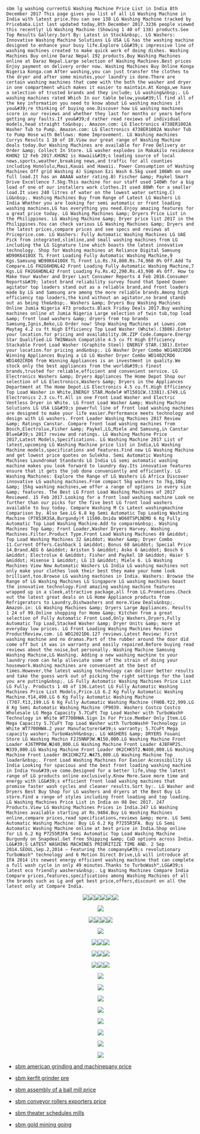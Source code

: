 
```
sbm lg washing currentLG Washing Machine Price List in India 8th December 2017 This page gives you list of all LG Washing Machine in India with latest price.You can see 138 LG Washing Machine tracked by Pricebaba.List last updated today,8th December 2017.3236 people viewed this recently! LG Washing Machine (Showing 1 40 of 138) products.See Top Results Gallery.Sort By: Latest in Stock&nbsp;. LG Washers: Innovative Washing Machine Solutions LG USA LG has the washing machine designed to enhance your busy life.Explore LG&#39;s impressive line of washing machines created to make quick work of doing dishes. Washing Machines Buy online Daraz Nepal 192 products.Buy Washing Machines online at Daraz Nepal.Large selection of Washing Machines.Best prices Enjoy payment on delivery order now. Washing Machines Buy Online Konga Nigeria Konga.com After washing,you can just transfer the clothes to the dryer and after some minutes,your laundry is done.There are certain washing machines that come with the both the washer and dryer in one compartment which makes it easier to maintain.At Konga,we have a selection of trusted brands and they include; LG washing&nbsp;. LG washing machines rated Which In our table below,you&#39;ll find all of the key information you need to know about LG washing machines if you&#39;re thinking of buying one.Discover how LG washing machines score in our reviews and whether they last for months or years before getting any faults.If you&#39;d rather read reviews of individual models,head straight to&nbsp;. Amazon.com: LG Electronics 4738ER1002A Washer Tub to Pump. Amazon.com: LG Electronics 4738ER1002A Washer Tub to Pump Hose with Bellows: Home Improvement. LG Washing machines Currys Results 1 10 of 10.View our great range of Washing Machine deals today.Our Washing Machines are available for Free Delivery or Order &amp; Collect In Store. LG washer explodes in Makakilo residence KHON2 12 Feb 2017.KHON2 is Hawaii&#39;s leading source of local news,sports,weather,breaking news,and traffic for all counties including Honolulu,Maui,Kauai and Hawaii. Power Consumption of Washing Machines Off grid Washing A) Simpson Ezi Wash 6.5kg used 106Wh on one full load.It has an AAAAA water rating.B) Fischer &amp; Paykel Smart Drive Excellence 7.5kg.This machine for our staff used 140Wh for a big load of one of our installers work clothes.It used 80Wh for a smaller load.It uses 240 litres of water on the lowest water setting.C) LG&nbsp;. Washing Machines Buy from Range of Latest LG Washers LG India Whether you are looking for semi automatic or front loading washing machines,LG has everything you need.Enjoy amazing features for a great price today. LG Washing Machines &amp; Dryers Price List in the Philippines. LG Washing Machine &amp; Dryer price list 2017 in the Philippines.You can check various LG Washing Machines &amp; Dryers and the latest prices,compare prices and see specs and reviews at Priceprice.com. LG Washers: Fully Automatic Washing Machines LG UAE Pick from integrated,slimline,and small washing machines from LG including the LG Signature line which boasts the latest innovative technology. Shop for Washing machines at Reliance Digital Samsung WD90K6410OX TL Front Loading Fully Automatic Washing Machine,9 Kgs.Samsung WD90K6410OX TL Front Lo.Rs.74,800.Rs.74,960 0% Off.Add To Compare.LG FH2G6HDNL42 Front Loading Fully Automatic Washing Machine,7 Kgs.LG FH2G6HDNL42 Front Loading Fu.Rs.42,290.Rs.43,990 4% Off. How to Make Your Washer and Dryer Last Consumer Reports 4 Feb 2016.Consumer Reports&#39; latest brand reliability survey found that Speed Queen agitator top loaders stand out as a reliable brand,and front loaders made by LG and Samsung are among the more reliable brands.Among high efficiency top loaders,the kind without an agitator,no brand stands out as being the&nbsp;. Washers &amp; Dryers Buy Washing Machines Online Jumia Nigeria 473 products.Black Friday Deals 2017.Buy washing machines online at Jumia Nigeria Large selection of twin tub,top load &amp; front load washers &amp; dryers from top brands Samsung,Ignis,Beko,LG Order now! Shop Washing Machines at Lowes.com Maytag 4.2 cu ft High Efficiency Top Load Washer (White).(3806).Enter your location.for pricing and availability.OK.ZIP Code.Compare.Energy Star Qualified.LG TWINWash Compatible 4.5 cu ft High Efficiency Stackable Front Load Washer (Graphite Steel) ENERGY STAR.(381).Enter your location.for pricing and&nbsp;. LG Washer Dryer Combo WD1402CRD6 Winning Appliances Buying a LG LG Washer Dryer Combo WD1402CRD6 WD1402CRD6 from Winning Appliances is an investment in quality.We stock only the best appliances from the world&#39;s finest brands,trusted for reliable,efficient and convenient service. LG Electronics Washers &amp; Dryers Appliances The Home Depot Shop our selection of LG Electronics,Washers &amp; Dryers in the Appliances Department at The Home Depot.LG Electronics 4.5 cu.ft.High Efficiency Top Load Washer in White,ENERGY STAR.Model# WT1501CW.(3381).$749.LG Electronics 2.3 cu.ft.All in one Front Load Washer and Electric Ventless Dryer in White. LG Front Load Washer &amp; Washing Machine Solutions LG USA LG&#39;s powerful line of front load washing machines are designed to make your life easier.Performance meets technology and design with LG washers. Front Loader Washing Machines 2017 Review &amp; Ratings Canstar. Compare front load washing machines from Bosch,Electrolux,Fisher &amp; Paykel,LG,Miele and Samsung,in Canstar Blue&#39;s 2017 review and ratings. LG Washing Machine Price 2017,Latest Models,Specifications. LG Washing Machine 2017 List of latest,upcoming LG Washing Machine price list in India,LG Washing Machine models,specifications and features.Find new LG Washing Machine and get lowest price quotes on Sulekha. Semi Automatic Washing Machines Laundromat Standards LG India LG semi automatic washing machine makes you look forward to laundry day.Its innovative features ensure that it gets the job done conveniently and efficiently. LG Washing Machines: Explore the Range of LG Washers LG Africa Discover innovative LG washing machines.From compact 5kg washers to 7kg,10kg &amp; 15kg washing machines,we offer a range of options in every size &amp; features. The Best LG Front Load Washing Machines of 2017 Reviewed. 15 Feb 2017.Looking for a front load washing machine Look no further than our picks for the five best LG front load washers available to buy today. Compare Washing M Cs Latest washingmachine Comparison by. Also See.LG 6.8 kg Semi Automatic Top Loading Washing Machine (P7853R3SA,Burgundy)₹ 11500.Onida WO60TSPLNEMO 6 Kg Fully Automatic Top Load Washing Machine.Add to compare&nbsp;. Washing Machines Top &amp; Front Loader,Washer Dryers Harvey. Washing Machines.Filter.Product Type.Front Load Washing Machines 49 &middot; Top Load Washing Machines 32 &middot; Washer &amp; Dryer Combo 11.Current Offers.Cashback 1 &middot; Bonus 68 &middot; Special Price 14.Brand.AEG 6 &middot; Ariston 5 &middot; Asko 6 &middot; Bosch 6 &middot; Electrolux 6 &middot; Fisher and Paykel 10 &middot; Haier 5 &middot; Hisense 1 &middot; LG 13 &middot; Miele 6. LG Washing Machines View New Automatic Washers LG India LG washing machines not only make your clothes look their best they make your home look brilliant,too.Browse LG washing machines in India. Washers: Browse the Range of LG Washing Machines LG Singapore LG washing machines boast the innovative technology.Find amazing washing machine features wrapped up in a sleek,attractive package,all from LG.Promotions.Check out the latest great deals on LG Home Appliance products from Refrigerators to Laundry,Dishwashers and more.View Deals&nbsp;. Amazon.in: LG Washing Machines &amp; Dryers Large Appliances. Results 1 24 of 99.Online shopping for Home &amp; Kitchen from a great selection of Fully Automatic Front Load,Only Washers,Dryers,Fully Automatic Top Load,Stacked Washer &amp; Dryer Units &amp; more at everyday low prices. LG Front Loading Washing Machines Reviews ProductReview.com. LG WD12021D6.127 reviews.Latest Review: First washing machine and no dramas.Part of the rubber around the door did come off but it was in warranty and easily repaired.Before buying read reviews about the noise,but personally. Washing Machine Samsung Washing Machine,LG Washing. Adding a new washing machine to your laundry room can help alleviate some of the strain of doing your housework.Washing machines are convenient at the best of times.However,the latest washing technology can deliver better results and take the guess work out of picking the right settings for the load you are putting&nbsp;. LG Fully Automatic Washing Machines Price List LG Fully. Products 1 48 of 136.Latest LG Fully Automatic Washing Machines Price List Models,Price.LG 6.2 Kg Fully Automatic Washing Machine.₹14,490.LG 6 Kg Fully Automatic Washing Machine (T707.₹13,199.LG 6 Kg Fully Automatic Washing Machine (FH0B.₹22,999.LG 8 Kg Semi Automatic Washing Machine (P9039. Washers Costco Costco Wholesale LG Mega Capacity 5.7CuFt Top Load Washer with TurboWash® Technology in White WT7700HWA.Sign In For Price.Member Only Item.LG Mega Capacity 5.7CuFt Top Load Washer with TurboWash® Technology in White WT7700HWA.2 year Manufacturer&#39;s warranty; 5.7CuFt Mega capacity washer; TurboWash®&nbsp;. LG WASHERS &amp; DRYERS Fouani Store LG Washing Machin F2J5NNP3W.₦150,000.LG Washing Machine Front Loader 4J6TMP0W.₦240,000.LG Washing Machine Front Loader 4J8FHP2S.₦339,000.LG Washing Machine Front Loader 0K2CHK5T2.₦400,000.LG Washing Machine Front Loader 0K1CHK2T2.₦475,000.LG Washing Machine Top loader&nbsp;. Front Load Washing Machines For Easier Accessibility LG India Looking for spacious and the best front loading washing machine in India You&#39;ve come.Designed for a better life,shop the latest range of LG products online exclusively.Know More.Save more time and energy with LG&#39;s efficient front load washing machines that promise faster wash cycles and cleaner results.Sort by:. LG Washer and Dryers Best Buy Shop for LG washers and dryers at the Best Buy LG store.Find a range of styles including front loading and top loading. LG Washing Machines Price List in India on 08 Dec 2017. 247 Products.View LG Washing Machines Prices in India.247 LG Washing Machines available starting at Rs.9484.Buy LG Washing Machines online,compare prices,read specifications,reviews &amp; more. LG Semi Automatic Washing Machine: Buy LG 6.2 Kg P7255R3FA. Buy LG Semi Automatic Washing Machine online at best price in India.Shop online for LG 6.2 Kg P7255R3FA Semi Automatic Top Load Washing Machine Burgundy on Snapdeal.Get Free Shipping &amp; CoD options across India. LG&#39;S LATEST WASHING MACHINES PRIORITIZE TIME AND. 2 Sep 2014.SEOUL,Sep.2,2014 — Featuring the company&#39;s revolutionary TurboWash™ technology and 6 Motion Direct Drive,LG will introduce at IFA 2014 its newest energy efficient washing machine that can complete a full wash cycle in only 49 minutes.Thanks to TurboWash™,LG&#39;s latest eco friendly washers&nbsp;. Lg Washing Machines Compare India Compare prices,features,specifications among Washing Machines of all the brands such as Lg and get best price,offers,discount on all the latest only at Compare India. 
```

<div align="center">
  
<a rel="nofollow" href="https://m.shibang-china.com?f=github&k=sbm+lg+washing+current"><img src="https://static.shibang-china.com/en/l.png"></a><img src="https://static.shibang-china.com/en/hw.png"><a rel="nofollow" href="https://m.shibang-china.com/product/?f=github&k=sbm+lg+washing+current"><img src="https://static.shibang-china.com/en/p.png"></a><a rel="nofollow" href="https://m.shibang-china.com/cases/?f=github&k=sbm+lg+washing+current"><img src="https://static.shibang-china.com/en/c.png"></a><a rel="nofollow" href="https://m.shibang-china.com/news/?f=github&k=sbm+lg+washing+current"><img src="https://static.shibang-china.com/en/n.png"></a><a rel="nofollow" href="https://m.shibang-china.com?f=github&k=sbm+lg+washing+current"><img src="https://static.shibang-china.com/en/m.png"></a>

<a rel="nofollow" href="https://m.shibang-china.com/product/?f=github&k=sbm+lg+washing+current"><img src="https://static.shibang-china.com/en/b.jpg"></a>
  
<a rel="nofollow" href="https://m.shibang-china.com/solution-aggregate.html?f=github&k=sbm+lg+washing+current"><img src="https://static.shibang-china.com/en/a.jpg"></a><a rel="nofollow" href="https://m.shibang-china.com/solution-mine.html?f=github&k=sbm+lg+washing+current"><img src="https://static.shibang-china.com/en/m.jpg"></a><a rel="nofollow" href="https://m.shibang-china.com/solution-mill.html?f=github&k=sbm+lg+washing+current"><img src="https://static.shibang-china.com/en/g.jpg"></a><a rel="nofollow" href="https://m.shibang-china.com/solution-epc.html?f=github&k=sbm+lg+washing+current"><img src="https://static.shibang-china.com/en/e.jpg"></a>

<a rel="nofollow" href="https://m.shibang-china.com/product/?f=github&k=sbm+lg+washing+current"><img src="https://static.shibang-china.com/en/a-p.png"></a>

<a rel="nofollow" href="https://m.shibang-china.com/product/crusher/c6x.html?f=github&k=sbm+lg+washing+current"><img src="https://static.shibang-china.com/en/j.jpg"></a><a rel="nofollow" href="https://m.shibang-china.com/product/crusher/ci5x.html?f=github&k=sbm+lg+washing+current"><img src="https://static.shibang-china.com/en/i.jpg"></a><a rel="nofollow" href="https://m.shibang-china.com/product/crusher/hst.html?f=github&k=sbm+lg+washing+current"><img src="https://static.shibang-china.com/en/c.jpg"></a>

<a rel="nofollow" href="https://m.shibang-china.com/product/mill/mtw.html?f=github&k=sbm+lg+washing+current"><img src="https://static.shibang-china.com/en/mtw.jpg"></a><a rel="nofollow" href="https://m.shibang-china.com/product/mill/scm.html?f=github&k=sbm+lg+washing+current"><img src="https://static.shibang-china.com/en/scm.jpg"></a><a rel="nofollow" href="https://m.shibang-china.com/product/mill/lm.html?f=github&k=sbm+lg+washing+current"><img src="https://static.shibang-china.com/en/lm.jpg"></a>

<a rel="nofollow" href="https://m.shibang-china.com/product/sand/vsi6x.html?f=github&k=sbm+lg+washing+current"><img src="https://static.shibang-china.com/en/6x.jpg"></a><a rel="nofollow" href="https://m.shibang-china.com/product/sand/vu.html?f=github&k=sbm+lg+washing+current"><img src="https://static.shibang-china.com/en/vu.jpg"></a><a rel="nofollow" href="https://m.shibang-china.com/product/mobile/klun.html?f=github&k=sbm+lg+washing+current"><img src="https://static.shibang-china.com/en/k.jpg"></a>

<a rel="nofollow" href="https://m.shibang-china.com/cases/?f=github&k=sbm+lg+washing+current"><img src="https://static.shibang-china.com/en/case.png"></a>

<a rel="nofollow" href="https://m.shibang-china.com/cases/aggregate/202.html?f=github&k=sbm+lg+washing+current"><img src="https://static.shibang-china.com/en/c-1.jpg"></a>

<a rel="nofollow" href="https://m.shibang-china.com/cases/aggregate/203.html?f=github&k=sbm+lg+washing+current"><img src="https://static.shibang-china.com/en/c-2.jpg"></a>

<a rel="nofollow" href="https://m.shibang-china.com/cases/mill/123.html?f=github&k=sbm+lg+washing+current"><img src="https://static.shibang-china.com/en/c-3.jpg"></a>

<a rel="nofollow" href="https://m.shibang-china.com/contact_us.html?f=github&k=sbm+lg+washing+current"><img src="https://static.shibang-china.com/en/contact.png"></a>

<a rel="nofollow" href="https://swt.shibang-china.com/?f=github&k=sbm+lg+washing+current"><img src="https://static.shibang-china.com/en/chat.png"></a>

<a rel="nofollow" href="https://whatsapp.shibangsoft.com/WhatsApp.php?f=github&k=sbm+lg+washing+current"><img src="https://static.shibang-china.com/en/whatsapp.png"></a>

<a rel="nofollow" href="https://m.shibang-china.com/?f=github&k=sbm+lg+washing+current"><img src="https://static.shibang-china.com/en/website.png"></a>

</div>


* [sbm american grinding and machinepany price](sbm%20american%20grinding%20and%20machinepany%20price.md)

* [sbm kerfit grinder pre](sbm%20kerfit%20grinder%20pre.md)

* [sbm assembly of a ball mill price](sbm%20assembly%20of%20a%20ball%20mill%20price.md)

* [sbm conveyor rollers exporters price](sbm%20conveyor%20rollers%20exporters%20price.md)

* [sbm theater schedules mills](sbm%20theater%20schedules%20mills.md)

* [sbm gold mining going](sbm%20gold%20mining%20going.md)